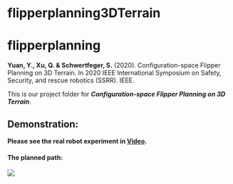 # flipperplanning3DTerrain

# flipperplanning

**Yuan, Y., Xu, Q. & Schwertfeger, S.** (2020). Configuration-space Flipper Planning on 3D Terrain. In 2020 IEEE International Symposium on Safety, Security, and rescue robotics (SSRR). IEEE. 

This is our project folder for ***Configuration-space Flipper Planning on 3D Terrain***.

## Demonstration:

**Please see the real robot experiment in [Video](https://jarrome.github.io/files/ssrr2020.mp4).**

#### The planned path:

![](https://jarrome.github.io/files/flipperPath.gif?raw=true)



